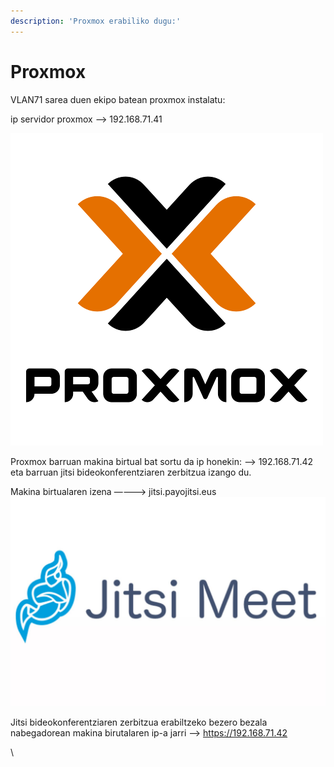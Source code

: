 ```yaml
---
description: 'Proxmox erabiliko dugu:'
---
```


# Proxmox

VLAN71 sarea duen ekipo batean proxmox instalatu:

ip servidor proxmox —> 192.168.71.41

![](<../.gitbook/assets/image (5).png>)

Proxmox barruan makina birtual bat sortu da ip honekin: —> 192.168.71.42 eta barruan jitsi bideokonferentziaren zerbitzua izango du.

Makina birtualaren izena —---> jitsi.payojitsi.eus\
![](<../.gitbook/assets/image (1) (1).png>)

Jitsi bideokonferentziaren zerbitzua erabiltzeko bezero bezala nabegadorean makina birutalaren ip-a jarri —> https://192.168.71.42

\
